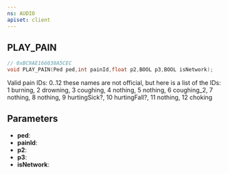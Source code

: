 ```yaml
---
ns: AUDIO
apiset: client
---
```

## PLAY_PAIN

```c
// 0xBC9AE166038A5CEC
void PLAY_PAIN(Ped ped,int painId,float p2,BOOL p3,BOOL isNetwork);
```

Valid pain IDs: 0..12  these names are not official, but here is a list of the IDs:
 1 burning,
 2 drowning,
 3 coughing,
 4 nothing,
 5 nothing,
 6 coughing_2,
 7 nothing,
 8 nothing,
 9 hurtingSick?,
 10 hurtingFall?,
 11 nothing,
 12 choking

## Parameters
* **ped**:
* **painId**:
* **p2**:
* **p3**:
* **isNetwork**: